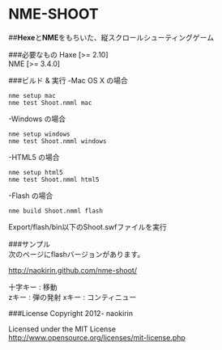 # NME-SHOOT  
  
##**Hexe**と**NME**をもちいた、縦スクロールシューティングゲーム  
  
###必要なもの
Haxe [>= 2.10]  
NME  [>= 3.4.0]  

###ビルド & 実行
-Mac OS X の場合  

    nme setup mac  
    nme test Shoot.nmml mac  
  
-Windows の場合  

    nme setup windows  
    nme test Shoot.nmml windows  
  
-HTML5 の場合  

    nme setup html5  
    nme test Shoot.nmml html5  
  
-Flash の場合  

    nme build Shoot.nmml flash

Export/flash/bin以下のShoot.swfファイルを実行

###サンプル  
次のページにflashバージョンがあります。  
  
http://naokirin.github.com/nme-shoot/

十字キー : 移動  
zキー    : 弾の発射
xキー    : コンティニュー

###License
Copyright 2012- naokirin  

Licensed under the MIT License  
http://www.opensource.org/licenses/mit-license.php
